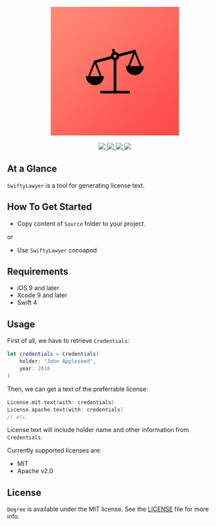 <p align="center" >
	<img src="/Images/logo_2048_2048.png" alt="Degree" title="Degree" width="300px" height="300px">
</p>

<p align="center">
	<a href="https://swift.org">
		<img src="https://img.shields.io/badge/Swift-4.0-orange.svg?style=flat">
	</a>
	<a href="https://cocoapods.org">
		<img src="https://img.shields.io/cocoapods/v/SwiftyLawyer.svg">
	</a>
	<a href="https://cocoapods.org">
		<img src="https://img.shields.io/cocoapods/dt/SwiftyLawyer.svg">
	</a>
	<a href="https://tldrlegal.com/license/mit-license">
		<img src="https://img.shields.io/badge/License-MIT-blue.svg?style=flat">
	</a>
</p>

## At a Glance

`SwiftyLawyer` is a tool for generating license text.

## How To Get Started

- Copy content of `Source` folder to your project.

or

- Use `SwiftyLawyer` cocoapod

## Requirements

* iOS 9 and later
* Xcode 9 and later
* Swift 4

## Usage

First of all, we have to retrieve `Credentials`:

```swift
let credentials = Credentials(
    holder: "John Appleseed",
    year: 2018
)
```

Then, we can get a text of the preferrable license:

```swift
License.mit.text(with: credentials)
License.apache.text(with: credentials)
// etc.
```

License text will include holder name and other information from `Credentials`.

Currently supported licenses are:
- MIT
- Apache v2.0

## License

`Degree` is available under the MIT license. See the [LICENSE](./LICENSE) file for more info.
